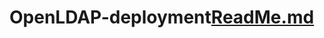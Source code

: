 # OpenLDAP-deployment[ReadMe.md](https://github.com/CallOfKtuluDev/OpenLDAP-deployment/files/11605364/ReadMe.md)

